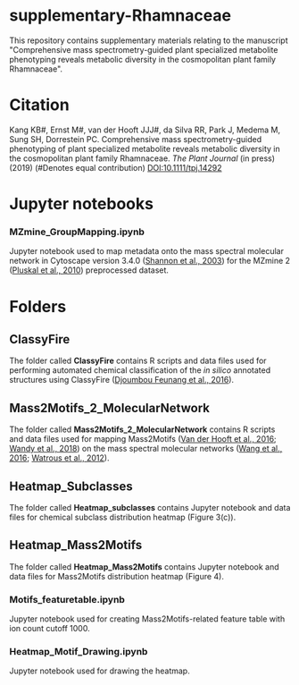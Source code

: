 # supplementary-Rhamnaceae
This repository contains supplementary materials relating to the manuscript "Comprehensive mass spectrometry-guided plant specialized metabolite phenotyping reveals metabolic diversity in the cosmopolitan plant family Rhamnaceae".

# Citation

Kang KB#, Ernst M#, van der Hooft JJJ#, da Silva RR, Park J, Medema M, Sung SH, Dorrestein PC. Comprehensive mass spectrometry-guided phenotyping of plant specialized metabolite reveals metabolic diversity in the cosmopolitan plant family Rhamnaceae. *The Plant Journal* (in press) (2019) (#Denotes equal contribution) [DOI:10.1111/tpj.14292](https://doi.org/10.1111/tpj.14292)

# Jupyter notebooks

### MZmine_GroupMapping.ipynb

Jupyter notebook used to map metadata onto the mass spectral molecular network in Cytoscape version 3.4.0 ([Shannon et al., 2003](https://genome.cshlp.org/content/13/11/2498.full)) for the MZmine 2 ([Pluskal et al., 2010](https://bmcbioinformatics.biomedcentral.com/articles/10.1186/1471-2105-11-395)) preprocessed dataset.

# Folders

## ClassyFire

The folder called **ClassyFire** contains R scripts and data files used for performing automated chemical classification of the <i>in silico</i> annotated structures using ClassyFire ([Djoumbou Feunang et al., 2016](https://jcheminf.springeropen.com/articles/10.1186/s13321-016-0174-y)).

## Mass2Motifs_2_MolecularNetwork

The folder called **Mass2Motifs_2_MolecularNetwork** contains R scripts and data files used for mapping Mass2Motifs ([Van der Hooft et al., 2016](http://www.pnas.org/content/113/48/13738.full); [Wandy et al., 2018](https://academic.oup.com/bioinformatics/article/34/2/317/4158166)) on the mass spectral molecular networks ([Wang et al., 2016](https://www.nature.com/articles/nbt.3597); [Watrous et al., 2012](http://www.pnas.org/content/109/26/E1743)). 

## Heatmap_Subclasses

The folder called **Heatmap_subclasses** contains Jupyter notebook and data files for chemical subclass distribution heatmap (Figure 3(c)).

## Heatmap_Mass2Motifs

The folder called **Heatmap_Mass2Motifs** contains Jupyter notebook and data files for Mass2Motifs distribution heatmap (Figure 4).
 
### Motifs_featuretable.ipynb

Jupyter notebook used for creating Mass2Motifs-related feature table with ion count cutoff 1000.

### Heatmap_Motif_Drawing.ipynb

Jupyter notebook used for drawing the heatmap.
